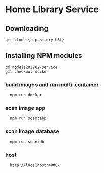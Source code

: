 # Home Library Service

## Downloading

```
git clone {repository URL}
```

## Installing NPM modules

```
cd nodejs2022Q2-service
git checkout docker

```


### build images and run multi-container
```
  npm run docker
```

### scan image app
```
  npm run scan:app
```
### scan image database
```
  npm run scan:db
```
### host
```
  http://localhost:4000/
```